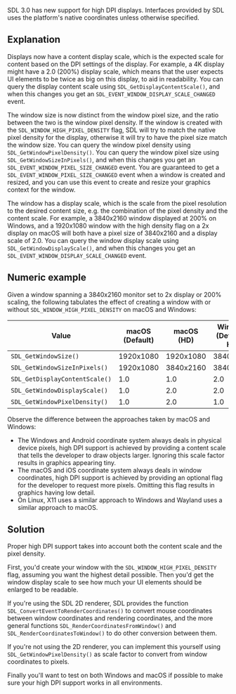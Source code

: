 
SDL 3.0 has new support for high DPI displays. Interfaces provided by SDL uses the platform's native coordinates unless otherwise specified.

## Explanation

Displays now have a content display scale, which is the expected scale for content based on the DPI settings of the display. For example, a 4K display might have a 2.0 (200%) display scale, which means that the user expects UI elements to be twice as big on this display, to aid in readability. You can query the display content scale using `SDL_GetDisplayContentScale()`, and when this changes you get an `SDL_EVENT_WINDOW_DISPLAY_SCALE_CHANGED` event.

The window size is now distinct from the window pixel size, and the ratio between the two is the window pixel density. If the window is created with the `SDL_WINDOW_HIGH_PIXEL_DENSITY` flag, SDL will try to match the native pixel density for the display, otherwise it will try to have the pixel size match the window size. You can query the window pixel density using `SDL_GetWindowPixelDensity()`. You can query the window pixel size using `SDL_GetWindowSizeInPixels()`, and when this changes you get an `SDL_EVENT_WINDOW_PIXEL_SIZE_CHANGED` event. You are guaranteed to get a `SDL_EVENT_WINDOW_PIXEL_SIZE_CHANGED` event when a window is created and resized, and you can use this event to create and resize your graphics context for the window.

The window has a display scale, which is the scale from the pixel resolution to the desired content size, e.g. the combination of the pixel density and the content scale. For example, a 3840x2160 window displayed at 200% on Windows, and a 1920x1080 window with the high density flag on a 2x display on macOS will both have a pixel size of 3840x2160 and a display scale of 2.0.  You can query the window display scale using `SDL_GetWindowDisplayScale()`, and when this changes you get an `SDL_EVENT_WINDOW_DISPLAY_SCALE_CHANGED` event.

## Numeric example

Given a window spanning a 3840x2160 monitor set to 2x display or 200% scaling, the following tabulates the effect of creating a window with or without `SDL_WINDOW_HIGH_PIXEL_DENSITY` on macOS and Windows:

| Value                          | macOS (Default) | macOS (HD) | Windows (Default & HD) |
|--------------------------------|-----------------|------------|------------------------|
| `SDL_GetWindowSize()`          | 1920x1080       | 1920x1080  | 3840x2160              |
| `SDL_GetWindowSizeInPixels()`  | 1920x1080       | 3840x2160  | 3840x2160              |
| `SDL_GetDisplayContentScale()` | 1.0             | 1.0        | 2.0                    |
| `SDL_GetWindowDisplayScale()`  | 1.0             | 2.0        | 2.0                    |
| `SDL_GetWindowPixelDensity()`  | 1.0             | 2.0        | 1.0                    |

Observe the difference between the approaches taken by macOS and Windows:
- The Windows and Android coordinate system always deals in physical device pixels, high DPI support is achieved by providing a content scale that tells the developer to draw objects larger. Ignoring this scale factor results in graphics appearing tiny.
- The macOS and iOS coordinate system always deals in window coordinates, high DPI support is achieved by providing an optional flag for the developer to request more pixels. Omitting this flag results in graphics having low detail.
- On Linux, X11 uses a similar approach to Windows and Wayland uses a similar approach to macOS.

## Solution

Proper high DPI support takes into account both the content scale and the pixel density.

First, you'd create your window with the `SDL_WINDOW_HIGH_PIXEL_DENSITY` flag, assuming you want the highest detail possible. Then you'd get the window display scale to see how much your UI elements should be enlarged to be readable.

If you're using the SDL 2D renderer, SDL provides the function `SDL_ConvertEventToRenderCoordinates()` to convert mouse coordinates between window coordinates and rendering coordinates, and the more general functions `SDL_RenderCoordinatesFromWindow()` and `SDL_RenderCoordinatesToWindow()` to do other conversion between them.

If you're not using the 2D renderer, you can implement this yourself using `SDL_GetWindowPixelDensity()` as scale factor to convert from window coordinates to pixels.

Finally you'll want to test on both Windows and macOS if possible to make sure your high DPI support works in all environments.

